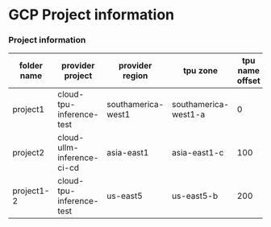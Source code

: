 # GCP Project information

### Project information

| folder name |      provider project      | provider region    | tpu zone             | tpu name offset | v6e-1 | v6e-4 | v6e-8 |
|-------------|----------------------------|--------------------|----------------------|-----------------|-------|-------|-------|
| project1    | cloud-tpu-inference-test   | southamerica-west1 | southamerica-west1-a | 0               |8      | 2     | 8     |
| project2    | cloud-ullm-inference-ci-cd | asia-east1         | asia-east1-c         | 100             |8      | 2     | 12    |    
| project1-2  | cloud-tpu-inference-test   | us-east5           | us-east5-b           | 200             |0      | 0     | 0     |
